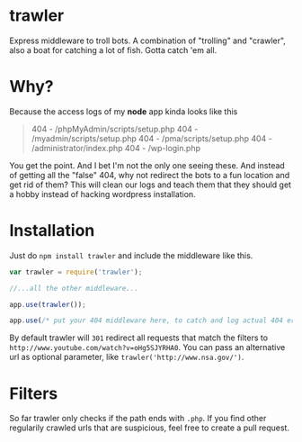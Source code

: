 trawler
=======

Express middleware to troll bots. A combination of "trolling" and "crawler", also a boat for catching a lot of fish. Gotta catch 'em all.


Why?
====

Because the access logs of my **node** app kinda looks like this

> 404 - /phpMyAdmin/scripts/setup.php
> 404 - /myadmin/scripts/setup.php
> 404 - /pma/scripts/setup.php
> 404 - /administrator/index.php
> 404 - /wp-login.php

You get the point. And I bet I'm not the only one seeing these. And instead of getting all the "false" 404, why not redirect the bots to a fun location and get rid of them? This will clean our logs and teach them that they should get a hobby instead of hacking wordpress installation.


Installation
============

Just do `npm install trawler` and include the middleware like this.

```js
var trawler = require('trawler');

//...all the other middleware...

app.use(trawler());

app.use(/* put your 404 middleware here, to catch and log actual 404 errors. */);
```

By default trawler will `301` redirect all requests that match the filters to `http://www.youtube.com/watch?v=oHg5SJYRHA0`. You can pass an alternative url as optional parameter, like `trawler('http://www.nsa.gov/')`.


Filters
=======

So far trawler only checks if the path ends with `.php`. If you find other regularily crawled urls that are suspicious, feel free to create a pull request.